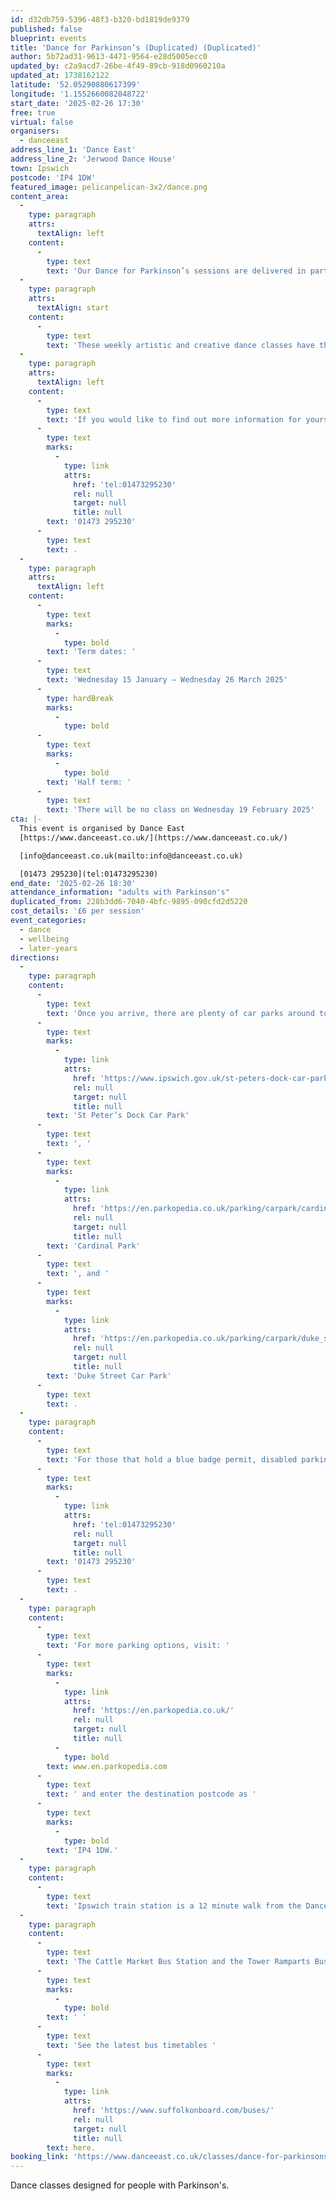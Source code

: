 ```yaml
---
id: d32db759-5396-48f3-b320-bd1819de9379
published: false
blueprint: events
title: 'Dance for Parkinson’s (Duplicated) (Duplicated)'
author: 5b72ad31-9613-4471-9564-e28d5005ecc0
updated_by: c2a9acd7-26be-4f49-89cb-918d0960210a
updated_at: 1738162122
latitude: '52.05290880617399'
longitude: '1.1552660082048722'
start_date: '2025-02-26 17:30'
free: true
virtual: false
organisers:
  - danceeast
address_line_1: 'Dance East'
address_line_2: 'Jerwood Dance House'
town: Ipswich
postcode: 'IP4 1DW'
featured_image: pelicanpelican-3x2/dance.png
content_area:
  -
    type: paragraph
    attrs:
      textAlign: left
    content:
      -
        type: text
        text: 'Our Dance for Parkinson’s sessions are delivered in partnership with English National Ballet. The sessions bring a unique opportunity for people with Parkinson’s in Ipswich and the surrounding areas to engage with high quality dance classes in our studio.'
  -
    type: paragraph
    attrs:
      textAlign: start
    content:
      -
        type: text
        text: 'These weekly artistic and creative dance classes have the added benefits of improved mental and physical health and wellbeing, the chance for tea, biscuits, and a chat with like-minded people and most importantly, provide a fun, informal and energising activity suitable for all.'
  -
    type: paragraph
    attrs:
      textAlign: left
    content:
      -
        type: text
        text: 'If you would like to find out more information for yourself or if you know someone who would benefit and enjoy attending the classes you can do so by calling a member of our Box Office Team on '
      -
        type: text
        marks:
          -
            type: link
            attrs:
              href: 'tel:01473295230'
              rel: null
              target: null
              title: null
        text: '01473 295230'
      -
        type: text
        text: .
  -
    type: paragraph
    attrs:
      textAlign: left
    content:
      -
        type: text
        marks:
          -
            type: bold
        text: 'Term dates: '
      -
        type: text
        text: 'Wednesday 15 January – Wednesday 26 March 2025'
      -
        type: hardBreak
        marks:
          -
            type: bold
      -
        type: text
        marks:
          -
            type: bold
        text: 'Half term: '
      -
        type: text
        text: 'There will be no class on Wednesday 19 February 2025'
cta: |-
  This event is organised by Dance East
  [https://www.danceeast.co.uk/](https://www.danceeast.co.uk/)

  [info@danceeast.co.uk(mailto:info@danceeast.co.uk)

  [01473 295230](tel:01473295230)
end_date: '2025-02-26 18:30'
attendance_information: "adults with Parkinson's"
duplicated_from: 228b3dd6-7040-4bfc-9895-090cfd2d5220
cost_details: '£6 per session'
event_categories:
  - dance
  - wellbeing
  - later-years
directions:
  -
    type: paragraph
    content:
      -
        type: text
        text: 'Once you arrive, there are plenty of car parks around town but the closest ones to us are '
      -
        type: text
        marks:
          -
            type: link
            attrs:
              href: 'https://www.ipswich.gov.uk/st-peters-dock-car-park'
              rel: null
              target: null
              title: null
        text: 'St Peter’s Dock Car Park'
      -
        type: text
        text: ', '
      -
        type: text
        marks:
          -
            type: link
            attrs:
              href: 'https://en.parkopedia.co.uk/parking/carpark/cardinal_park/ip1/ipswich/?arriving=202403071500&leaving=202403071700'
              rel: null
              target: null
              title: null
        text: 'Cardinal Park'
      -
        type: text
        text: ', and '
      -
        type: text
        marks:
          -
            type: link
            attrs:
              href: 'https://en.parkopedia.co.uk/parking/carpark/duke_street-2/ip3/ipswich/?arriving=202403071500&leaving=202403071700'
              rel: null
              target: null
              title: null
        text: 'Duke Street Car Park'
      -
        type: text
        text: .
  -
    type: paragraph
    content:
      -
        type: text
        text: 'For those that hold a blue badge permit, disabled parking is available on a first come first served basis in the lay-by at the front of the building, please contact our Box Office team for further information on '
      -
        type: text
        marks:
          -
            type: link
            attrs:
              href: 'tel:01473295230'
              rel: null
              target: null
              title: null
        text: '01473 295230'
      -
        type: text
        text: .
  -
    type: paragraph
    content:
      -
        type: text
        text: 'For more parking options, visit: '
      -
        type: text
        marks:
          -
            type: link
            attrs:
              href: 'https://en.parkopedia.co.uk/'
              rel: null
              target: null
              title: null
          -
            type: bold
        text: www.en.parkopedia.com
      -
        type: text
        text: ' and enter the destination postcode as '
      -
        type: text
        marks:
          -
            type: bold
        text: 'IP4 1DW.'
  -
    type: paragraph
    content:
      -
        type: text
        text: 'Ipswich train station is a 12 minute walk from the DanceHouse.'
  -
    type: paragraph
    content:
      -
        type: text
        text: 'The Cattle Market Bus Station and the Tower Ramparts Bus Station are within 15 minutes’ walk and buses run frequently.'
      -
        type: text
        marks:
          -
            type: bold
        text: ' '
      -
        type: text
        text: 'See the latest bus timetables '
      -
        type: text
        marks:
          -
            type: link
            attrs:
              href: 'https://www.suffolkonboard.com/buses/'
              rel: null
              target: null
              title: null
        text: here.
booking_link: 'https://www.danceeast.co.uk/classes/dance-for-parkinsons-4/'
---
```

Dance classes designed for people with Parkinson's.